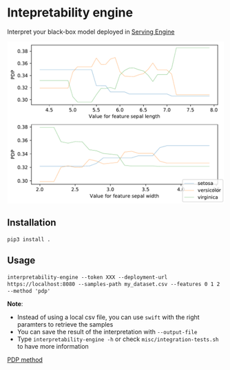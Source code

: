 # Intepretability engine

Interpret your black-box model deployed in [Serving Engine](https://docs.ovh.com/fr/serving-engine/)

![](misc/iris-example.png)

## Installation

```
pip3 install .
```

## Usage

```
interpretability-engine --token XXX --deployment-url https://localhost:8080 --samples-path my_dataset.csv --features 0 1 2 --method 'pdp'
```
**Note**:
  - Instead of using a local csv file, you can use `swift` with the right paramters to retrieve the samples
  - You can save the result of the interpretation with `--output-file`
  - Type `interpretability-engine -h` or check `misc/integration-tests.sh` to have more information

[PDP method](https://scikit-learn.org/stable/modules/partial_dependence.html)
